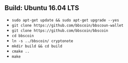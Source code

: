 ## Build: Ubuntu 16.04 LTS
- `sudo apt-get update && sudo apt-get upgrade --yes`
- `git clone https://github.com/bbscoin/bbscoun-wallet`
- `git clone https://github.com/bbscoin/bbscoin`
- `cd bbscoin`
- `ln -s ../bbscoin/ cryptonote`
- `mkdir build && cd build`
- `cmake ..`
- `make`
